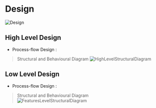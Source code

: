 # Design 
![Design](https://github.com/vivek/Mini_Project_StepIn_LTTS/blob/73c6fb10325f88e7201dd5899739453b815b8abb/2_Design/Dgn.png) 

## High Level Design 
* Process-flow Design :

>Structural and Behavioural Diagram
![HighLevelStructuralDiagram](https://github.com/vivek/Mini_Project_StepIn_LTTS/blob/6258b0bae5a90a2e9091b658bddc550bc0d4dcd6/2_Design/Automatic%20Washing%20Machine%20Work%20Flow%20HLD%20ws.jpg)

## Low Level Design 
* Process-flow Design :

>Structural and Behavioural Diagram
![FeaturesLevelStructuralDiagram](https://github.com/vivek/Mini_Project_StepIn_LTTS/blob/fa7172bf99f5f90f91b6adf523bb8b112fcb901b/2_Design/Automatic%20Washing%20Machine%20Work%20Flow%20ws.jpg)

